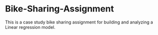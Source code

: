 # Bike-Sharing-Assignment
This is a case study bike sharing  assignment for building and analyzing a Linear regression model.
